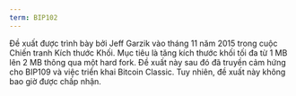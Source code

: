 ```yaml
---
term: BIP102
---
```


Đề xuất được trình bày bởi Jeff Garzik vào tháng 11 năm 2015 trong cuộc Chiến tranh Kích thước Khối. Mục tiêu là tăng kích thước khối tối đa từ 1 MB lên 2 MB thông qua một hard fork. Đề xuất này sau đó đã truyền cảm hứng cho BIP109 và việc triển khai Bitcoin Classic. Tuy nhiên, đề xuất này không bao giờ được chấp nhận.